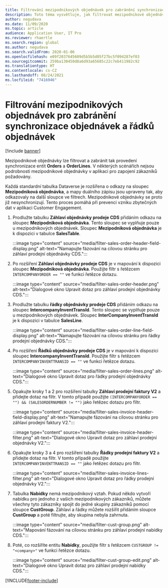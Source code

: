 ```yaml
---
title: Filtrování mezipodnikových objednávek pro zabránění synchronizace objednávek a řádků objednávek
description: Toto téma vysvětluje, jak filtrovat mezipodnikové objednávky tak, aby se entity Orders a OrderLines nesynchronizovaly.
author: negudava
ms.date: 11/09/2020
ms.topic: article
audience: Application User, IT Pro
ms.reviewer: rhaertle
ms.search.region: global
ms.author: negudava
ms.search.validFrom: 2020-01-06
ms.openlocfilehash: e09f2037645609d5b5b5d05f27bc5f094287ef03
ms.sourcegitcommit: 259ba130450d8a6d93a65685c22c7eb411982c92
ms.translationtype: HT
ms.contentlocale: cs-CZ
ms.lasthandoff: 08/24/2021
ms.locfileid: "7416946"
---
```

# <a name="filter-intercompany-orders-to-avoid-syncing-orders-and-orderlines"></a>Filtrování mezipodnikových objednávek pro zabránění synchronizace objednávek a řádků objednávek

[!include [banner](../../includes/banner.md)]

Mezipodnikové objednávky lze filtrovat a zabránit tak provedení synchronizace entit **Orders** a **OrderLines**. V některých scénářích nejsou podrobnosti mezipodnikové objednávky v aplikaci pro zapojení zákazníků požadovány.

Každá standardní tabulka Dataverse je rozšířena o odkazy na sloupec **Mezipodniková objednávka**, a mapy duálního zápisu jsou upraveny tak, aby odkazovaly na další sloupce ve filtrech. Mezipodnikové objednávky se proto již nesynchronizují. Tento proces pomáhá při prevenci vzniku zbytečných dat v aplikaci Customer Engagement.

1. Prodlužte tabulku **Záhlaví objednávky prodeje CDS** přidáním odkazu na sloupec **Mezipodniková objednávka**. Tento sloupec se vyplňuje pouze u mezipodnikových objednávek. Sloupec **Mezipodniková objednávka** je k dispozici v tabulce **SalesTable**.

    :::image type="content" source="media/filter-sales-order-header-field-display.png" alt-text="Namapujte fázování na cílovou stránku pro záhlaví prodejní objednávky CDS.":::

2. Po rozšíření **Záhlaví objednávky prodeje CDS** je v mapování k dispozici sloupec **Mezipodniková objednávka**. Použijte filtr s řetězcem `INTERCOMPANYORDER == ""` ve funkci řetězce dotazu.

    :::image type="content" source="media/filter-sales-order-header.png" alt-text="Dialogové okno Upravit dotaz pro záhlaví prodejní objednávky CDS.":::

3. Prodlužte tabulku **řádky objednávky prodeje CDS** přidáním odkazu na sloupec **IntercompanyInventTransId**. Tento sloupec se vyplňuje pouze u mezipodnikových objednávek. Sloupec **InterCompanyInventTransId** je k dispozici v tabulce **SalesLine**.

    :::image type="content" source="media/filter-sales-order-line-field-display.png" alt-text="Namapujte fázování na cílovou stránku pro řádky prodejní objednávky CDS.":::

4. Po rozšíření **Řádků objednávky prodeje CDS** je v mapování k dispozici sloupec **IntercompanyInventTransId**. Použijte filtr s řetězcem `INTERCOMPANYINVENTTRANSID == ""` ve funkci řetězce dotazu.

    :::image type="content" source="media/filter-sales-order-lines.png" alt-text="Dialogové okno Upravit dotaz pro řádky prodejní objednávky CDS.":::

5. Opakujte kroky 1 a 2 pro rozšíření tabulky **Záhlaví prodejní faktury V2** a přidejte dotaz na filtr. V tomto případě použijte `(INTERCOMPANYORDER == "") && (SALESORDERNUMBER != "")` jako řetězec dotazu pro filtr.

    :::image type="content" source="media/filter-sales-invoice-header-field-display.png" alt-text="Namapujte fázování na cílovou stránku pro záhlaví prodejní faktury V2.":::

    :::image type="content" source="media/filter-sales-invoice-header-filter.png" alt-text="Dialogové okno Upravit dotaz pro záhlaví prodejní objednávky V2.":::

6. Opakujte kroky 3 a 4 pro rozšíření tabulky **Řádky prodejní faktury V2** a přidejte dotaz na filtr. V tomto případě použijte `INTERCOMPANYINVENTTRANSID == ""` jako řetězec dotazu pro filtr.

    :::image type="content" source="media/filter-sales-invoice-lines-filter.png" alt-text="Dialogové okno Upravit dotaz pro řádky prodejní objednávky V2.":::

7. Tabulka **Nabídky** nemá mezipodnikový vztah. Pokud někdo vytvoří nabídku pro jednoho z vašich mezipodnikových zákazníků, můžete všechny tyto zákazníky spojit do jedné skupiny zákazníků pomocí sloupce **CustGroup**. Záhlaví a řádky můžete rozšířit přidáním sloupce **CustGroup** a poté filtrujte, aby skupina nebyla zahrnuta.

    :::image type="content" source="media/filter-cust-group.png" alt-text="Mapování fázování na cílovou stránku pro záhlaví prodejní nabídky CDS.":::

8. Poté, co rozšíříte entitu **Nabídky**, použijte filtr s řetězcem `CUSTGROUP != "<company>"` ve funkci řetězce dotazu.

    :::image type="content" source="media/filter-cust-group-edit.png" alt-text="Dialogové okno Upravit dotaz pro záhlaví prodejní nabídky CDS.":::


[!INCLUDE[footer-include](../../../../includes/footer-banner.md)]